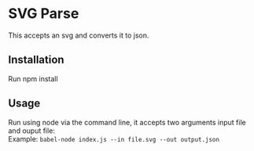 # SVG Parse

This accepts an svg and converts it to json.

## Installation
Run npm install

## Usage
Run using node via the command line, it accepts two arguments input file and ouput file: <br />
Example: ```babel-node index.js --in file.svg --out output.json```
